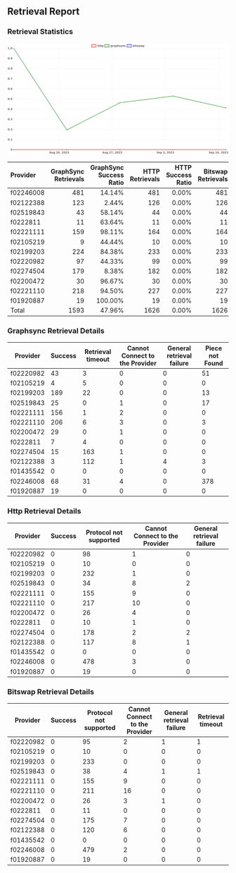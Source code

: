 ## Retrieval Report
### Retrieval Statistics
<img src="https://raw.githubusercontent.com/data-preservation-programs/filplus-checker-assets/main/filecoin-project/filecoin-plus-large-datasets/issues/2118/1694589852676.png"/>

| Provider  | GraphSync Retrievals | GraphSync Success Ratio | HTTP Retrievals | HTTP Success Ratio | Bitswap Retrievals | Bitswap Success Ratio |
| :-------- | -------------------: | ----------------------: | --------------: | -----------------: | -----------------: | --------------------: |
| f02246008 |                  481 |                  14.14% |             481 |              0.00% |                481 |                 0.00% |
| f02122388 |                  123 |                   2.44% |             126 |              0.00% |                126 |                 0.00% |
| f02519843 |                   43 |                  58.14% |              44 |              0.00% |                 44 |                 0.00% |
| f0222811  |                   11 |                  63.64% |              11 |              0.00% |                 11 |                 0.00% |
| f02221111 |                  159 |                  98.11% |             164 |              0.00% |                164 |                 0.00% |
| f02105219 |                    9 |                  44.44% |              10 |              0.00% |                 10 |                 0.00% |
| f02199203 |                  224 |                  84.38% |             233 |              0.00% |                233 |                 0.00% |
| f02220982 |                   97 |                  44.33% |              99 |              0.00% |                 99 |                 0.00% |
| f02274504 |                  179 |                   8.38% |             182 |              0.00% |                182 |                 0.00% |
| f02200472 |                   30 |                  96.67% |              30 |              0.00% |                 30 |                 0.00% |
| f02221110 |                  218 |                  94.50% |             227 |              0.00% |                227 |                 0.00% |
| f01920887 |                   19 |                 100.00% |              19 |              0.00% |                 19 |                 0.00% |
| Total     |                 1593 |                  47.96% |            1626 |              0.00% |               1626 |                 0.00% |

### Graphsync Retrieval Details
| Provider  | Success | Retrieval timeout | Cannot Connect to the Provider | General retrieval failure | Piece not Found |
| --------- | ------- | ----------------- | ------------------------------ | ------------------------- | --------------- |
| f02220982 | 43      | 3                 | 0                              | 0                         | 51              |
| f02105219 | 4       | 5                 | 0                              | 0                         | 0               |
| f02199203 | 189     | 22                | 0                              | 0                         | 13              |
| f02519843 | 25      | 0                 | 1                              | 0                         | 17              |
| f02221111 | 156     | 1                 | 2                              | 0                         | 0               |
| f02221110 | 206     | 6                 | 3                              | 0                         | 3               |
| f02200472 | 29      | 0                 | 1                              | 0                         | 0               |
| f0222811  | 7       | 4                 | 0                              | 0                         | 0               |
| f02274504 | 15      | 163               | 1                              | 0                         | 0               |
| f02122388 | 3       | 112               | 1                              | 4                         | 3               |
| f01435542 | 0       | 0                 | 0                              | 0                         | 0               |
| f02246008 | 68      | 31                | 4                              | 0                         | 378             |
| f01920887 | 19      | 0                 | 0                              | 0                         | 0               |

### Http Retrieval Details
| Provider  | Success | Protocol not supported | Cannot Connect to the Provider | General retrieval failure |
| --------- | ------- | ---------------------- | ------------------------------ | ------------------------- |
| f02220982 | 0       | 98                     | 1                              | 0                         |
| f02105219 | 0       | 10                     | 0                              | 0                         |
| f02199203 | 0       | 232                    | 1                              | 0                         |
| f02519843 | 0       | 34                     | 8                              | 2                         |
| f02221111 | 0       | 155                    | 9                              | 0                         |
| f02221110 | 0       | 217                    | 10                             | 0                         |
| f02200472 | 0       | 26                     | 4                              | 0                         |
| f0222811  | 0       | 10                     | 1                              | 0                         |
| f02274504 | 0       | 178                    | 2                              | 2                         |
| f02122388 | 0       | 117                    | 8                              | 1                         |
| f01435542 | 0       | 0                      | 0                              | 0                         |
| f02246008 | 0       | 478                    | 3                              | 0                         |
| f01920887 | 0       | 19                     | 0                              | 0                         |

### Bitswap Retrieval Details
| Provider  | Success | Protocol not supported | Cannot Connect to the Provider | General retrieval failure | Retrieval timeout |
| --------- | ------- | ---------------------- | ------------------------------ | ------------------------- | ----------------- |
| f02220982 | 0       | 95                     | 2                              | 1                         | 1                 |
| f02105219 | 0       | 10                     | 0                              | 0                         | 0                 |
| f02199203 | 0       | 233                    | 0                              | 0                         | 0                 |
| f02519843 | 0       | 38                     | 4                              | 1                         | 1                 |
| f02221111 | 0       | 155                    | 9                              | 0                         | 0                 |
| f02221110 | 0       | 211                    | 16                             | 0                         | 0                 |
| f02200472 | 0       | 26                     | 3                              | 1                         | 0                 |
| f0222811  | 0       | 11                     | 0                              | 0                         | 0                 |
| f02274504 | 0       | 175                    | 7                              | 0                         | 0                 |
| f02122388 | 0       | 120                    | 6                              | 0                         | 0                 |
| f01435542 | 0       | 0                      | 0                              | 0                         | 0                 |
| f02246008 | 0       | 479                    | 2                              | 0                         | 0                 |
| f01920887 | 0       | 19                     | 0                              | 0                         | 0                 |
